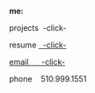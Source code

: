 **me:**

projects
 &nbsp;-click-

resume
<a href="test.docx" download> &nbsp;  -click-
 
email
<a href="mailto:bharat_nair@hotmail.com">&nbsp; &nbsp;&nbsp;&nbsp;-click-</a><br>


phone
 &nbsp;  &nbsp;510.999.1551


